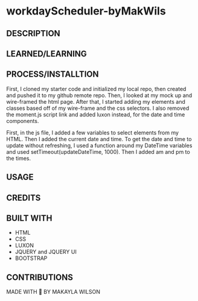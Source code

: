 # workdayScheduler-byMakWils


## DESCRIPTION


## LEARNED/LEARNING


## PROCESS/INSTALLTION
First, I cloned my starter code and initialized my local repo, then created and pushed it to my github remote repo. Then, I looked at my mock up and wire-framed the html page. After that, I started adding my elements and classes based off of my wire-frame and the css selectors. I also removed the moment.js script link and added luxon instead, for the date and time components. 

First, in the js file, I added a few variables to select elements from my HTML. Then I added the current date and time. To get the date and time to update without refreshing, I used a function around my DateTime variables and used setTimeout(updateDateTime, 1000). Then I added am and pm to the times. 

## USAGE


## CREDITS 


## BUILT WITH
- HTML
- CSS
- LUXON
- JQUERY and JQUERY UI
- BOOTSTRAP

## CONTRIBUTIONS  
MADE WITH 💜 BY MAKAYLA WILSON